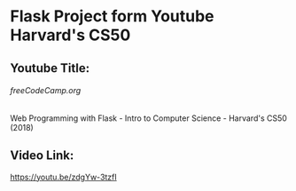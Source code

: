 # Flask Project form Youtube Harvard's CS50

## Youtube Title:
###### freeCodeCamp.org
Web Programming with Flask - Intro to Computer Science - Harvard's CS50 (2018)

## Video Link:
https://youtu.be/zdgYw-3tzfI
